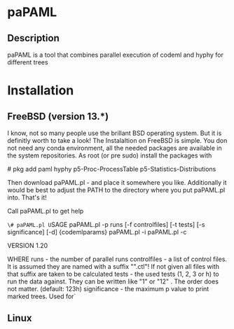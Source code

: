 # paPAML

## Description

paPAML is a tool that combines parallel execution of codeml and hyphy for different trees

# Installation

## FreeBSD (version 13.*)

I know, not so many people use the brillant BSD operating system.  But it is definitly worth to take a look! The Instalaltion on FreeBSD is simple.  You don not need any conda environment, all the needed packages are available in the system repositories.  As root (or pre sudo) install the packages with

\# pkg add paml hyphy p5-Proc-ProcessTable p5-Statistics-Distributions

Then download paPAML.pl - and place it somewhere you like.  Additionally it would be best to adjust the PATH to the directory where you put paPAML.pl into.  That's it!  

Call paPAML.pl to get help

`\# paPAML.pl
U`SAGE
    paPAML.pl -p runs [-f controlfiles] [-t tests] [-s significance] [-d] {codemlparams}
    paPAML.pl -i
    paPAML.pl -c

VERSION 1.20

WHERE
    runs         - the number of parallel runs
    controlfiles - a list of control files.  It is assumed they are named
                   with a suffix "".ctl"!  If not given all files with
                   that suffix are taken to be calculated
    tests        - the used tests (1, 2, 3 or h) to run the data against.
                   They can be written like "1" or "12" . The order does
                   not matter.
                   (default: 123h)
    significance - the maximum p value to print marked trees.  Used for`

## Linux

